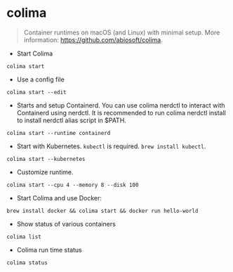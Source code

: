 # colima

> Container runtimes on macOS (and Linux) with minimal setup.
> More information: <https://github.com/abiosoft/colima>.

- Start Colima
  
`colima start`

- Use a config file

`colima start --edit`

- Starts and setup Containerd. You can use colima nerdctl to interact with Containerd using nerdctl. It is recommended to run colima nerdctl install to install nerdctl alias script in $PATH.

`colima start --runtime containerd`

- Start with Kubernetes. `kubectl` is required. `brew install kubectl`.

`colima start --kubernetes`

- Customize runtime.
  
`colima start --cpu 4 --memory 8 --disk 100`
  
- Start Colima and use Docker:

`brew install docker && colima start && docker run hello-world`

- Show status of various containers

`colima list`

- Colima run time status

`colima status`
